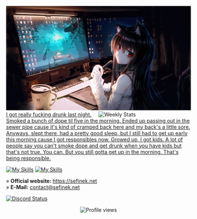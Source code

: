 <img src="images/4355954.jpg" alt="Anime Programming Wallpaper">

<a href="https://wakatime.com/@Sefinek" target="_blank">
	<img width="50%" align="right" src="https://github-readme-stats.vercel.app/api/wakatime?username=Sefinek&border_radius=13px&theme=dark&bg_color=202225&border_color=1f1f1f&icon_color=58a6ff&show_icons=true&custom_title=Weekly%20Stats" alt="Weekly Stats">
</a>

<a href="https://www.youtube.com/watch?v=uQa1YyNOc_o">
    I got really fucking drunk last night. Smoked a bunch of dope til five in the morning.
    Ended up passing out in the sewer pipe cause it's kind of cramped back here and my back's a little sore.
    Anyways, slept there, had a pretty good sleep, but I still had to get up early this morning cause I got responsibles now. Growed up, I got kids.
    A lot of people say you can't smoke dope and get drunk when you have kids but that's not true. You can. But you still gotta get up in the morning. That's being responsible.
</a>
<br>

[![My Skills](https://skills.thijs.gg/icons?i=html,css,js,nodejs,cs,mysql,mongo)](https://skills.thijs.gg)
[![My Skills](https://skills.thijs.gg/icons?i=idea,linux,raspberrypi,cloudflare,discord)](https://skills.thijs.gg)

» **Official website:** https://sefinek.net  
» **E-Mail:** contact@sefinek.net

<p>
    <a href="https://sefinek.net" target="_blank">
	    <img src="https://lanyard.cnrad.dev/api/727996139827232879?bg=202225&borderRadius=13px" width="47%" alt="Discord Status">
    </a>
</p>

<div align="center">
    <img src="https://komarev.com/ghpvc/?username=sefinek24&style=for-the-badge" alt="Profile views">
</div>